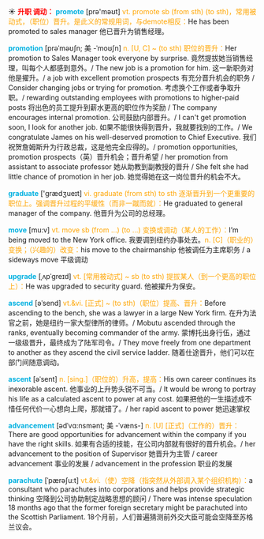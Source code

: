☀ <font color="red">**升职 调动：**</font>
<font color="sky blue">**promote**</font> [prə'məʊt] 
<font color="orange">vt. promote sb (from sth) (to sth)，常用被动式，（职位）晋升。是此义的常规用词，与demote相反：</font>He has been promoted to sales manager 他已晋升为销售经理。
           
<font color="sky blue">**promotion**</font> [prəˈməʊʃn; 美 -ˈmoʊʃn]
<font color="orange">n. [U, C] ~ (to sth) 职位的晋升：</font>Her promotion to Sales Manager took everyone by surprise. 竟然提拔她当销售经理，叫每个人都感到意外。/ The new job is a promotion for him. 这一新职务对他是擢升。/ a job with excellent promotion prospects 有充分晋升机会的职务 / Consider changing jobs or trying for promotion. 考虑换个工作或者争取升职。/ rewarding outstanding employees with promotions to higher-paid posts 将出色的员工提升到薪水更高的职位作为奖励 / The company encourages internal promotion. 公司鼓励内部晋升。/ I can't get promotion soon, I look for another job. 如果不能很快得到晋升，我就要找别的工作。/ We congratulate James on his well-deserved promotion to Chief Executive. 我们祝贺詹姆斯升为行政总裁，这是他完全应得的。/ promotion opportunities, promotion prospects（英）晋升机会；晋升希望 / her promotion from assistant to associate professor 她从助教到副教授的晋升 / She felt she had little chance of promotion in her job. 她觉得她在这一岗位晋升的机会不大。

<font color="sky blue">**graduate**</font> ['ɡrædӡueɪt] 
<font color="orange">vi. graduate (from sth) to sth 逐渐晋升到一个更重要的职位上。强调晋升过程的平缓性（而非一蹴而就）：</font>He graduated to general manager of the company. 他晋升为公司的总经理。

<font color="sky blue">**move**</font> [mu:v] 
<font color="orange">vt. move sb (from ...) (to ...) 变换或调动（某人的工作）：</font>I’m being moved to the New York office. 我要调到纽约办事处去。<font color="orange">n. [C]（职业的）变换；（兴趣的）改变：</font>his move to the chairmanship 他被调任为主席职务 / a sideways move 平级调动
           
<font color="sky blue">**upgrade**</font> [ˌʌpˈgreɪd]
<font color="orange">vt. [常用被动式] ~ sb (to sth) 提拔某人（到一个更高的职位上）：</font>He was upgraded to security guard. 他被擢升为保安。
           
<font color="sky blue">**ascend**</font> [əˈsend]
<font color="orange">vt.&vi. [正式] ~ (to sth)（职位）提高、晋升：</font>Before ascending to the bench, she was a lawyer in a large New York firm. 在升为法官之前，她是纽约一家大型律所的律师。/ Mobutu ascended through the ranks, eventually becoming commander of the army. 蒙博托出身行伍，通过一级级晋升，最终成为了陆军司令。/ They move freely from one department to another as they ascend the civil service ladder. 随着仕途晋升，他们可以在部门间随意调动。       
           
<font color="sky blue">**ascent**</font> [əˈsent]
<font color="orange">n. [sing.]（职位的）升高，提高：</font>His own career continues its inexorable ascent. 他事业的上升势头锐不可当。/ It would be wrong to portray his life as a calculated ascent to power at any cost. 如果把他的一生描述成不惜任何代价一心想向上爬，那就错了。/ her rapid ascent to power 她迅速掌权

<font color="sky blue">**advancement**</font> [ədˈvɑ:nsmənt; 美 -ˈvæns-]
<font color="orange">n. [U] [正式]（工作的）晋升：</font>There are good opportunities for advancement within the company if you have the right skills. 如果有合适的技能，在公司内部就有很好的晋升机会。/ her advancement to the position of Supervisor 她晋升为主管 / career advancement 事业的发展 / advancement in the profession 职业的发展
           
<font color="sky blue">**parachute**</font> [ˈpærəʃu:t]
<font color="orange">vt.&vi.（使）空降（指突然从外部调入某个组织机构）：</font>a consultant who parachutes into corporations and helps provide strategic thinking 空降到公司协助制定战略思想的顾问 / There was intense speculation 18 months ago that the former foreign secretary might be parachuted into the Scottish Parliament. 18个月前，人们普遍猜测前外交大臣可能会空降至苏格兰议会。

